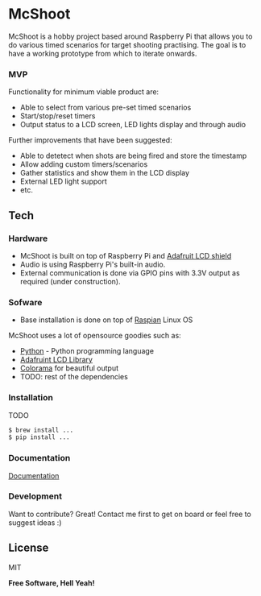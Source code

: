 # McShoot

McShoot is a hobby project based around Raspberry Pi that allows you to do various timed scenarios for target shooting practising. The goal is to have a working prototype from which to iterate onwards.

### MVP

Functionality for minimum viable product are:

  - Able to select from various pre-set timed scenarios
  - Start/stop/reset timers
  - Output status to a LCD screen, LED lights display and through audio

Further improvements that have been suggested:

  - Able to detetect when shots are being fired and store the timestamp
  - Allow adding custom timers/scenarios
  - Gather statistics and show them in the LCD display
  - External LED light support
  - etc.
 
## Tech

### Hardware

  - McShoot is built on top of Raspberry Pi and [Adafruit LCD shield]
  - Audio is using Raspberry Pi's built-in audio.
  - External communication is done via GPIO pins with 3.3V output as required (under construction).

### Sofware

  - Base installation is done on top of [Raspian] Linux OS

McShoot uses a lot of opensource goodies such as:

* [Python] - Python programming language
* [Adafruint LCD Library]
* [Colorama] for beautiful output 
* TODO: rest of the dependencies

### Installation

TODO

```sh
$ brew install ...
$ pip install ...
```

### Documentation

[Documentation](mcshoot.md)

### Development

Want to contribute? Great! Contact me first to get on board or feel free to suggest ideas :)

License
----

MIT


**Free Software, Hell Yeah!**

[Adafruit LCD shield]:https://learn.adafruit.com/adafruit-16x2-character-lcd-plus-keypad-for-raspberry-pi/overview
[Adafruint LCD Library]:https://learn.adafruit.com/rgb-lcd-shield/using-the-rgb-lcd-shield
[Raspian]:http://www.raspian.org
[Python]:https://www.python.org
[Colorama]:https://pypi.python.org/pypi/colorama

